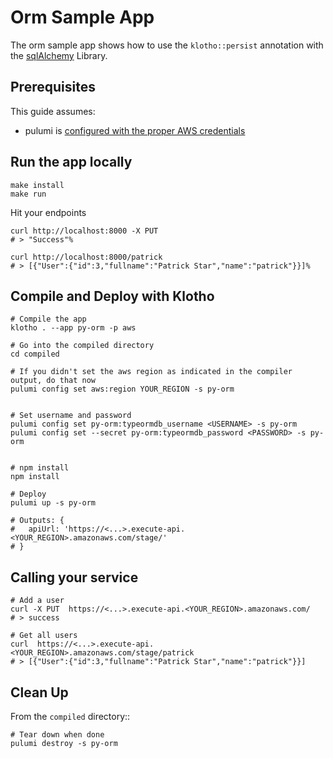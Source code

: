 # Orm Sample App

The orm sample app shows how to use the `klotho::persist` annotation with the [sqlAlchemy](https://www.sqlalchemy.org/) Library.

## Prerequisites

This guide assumes:

* pulumi is [configured with the proper AWS credentials](https://www.pulumi.com/docs/get-started/aws/begin/#configure-pulumi-to-access-your-aws-account>)

## Run the app locally
```
make install
make run
```

Hit your endpoints
```
curl http://localhost:8000 -X PUT
# > "Success"%

curl http://localhost:8000/patrick
# > [{"User":{"id":3,"fullname":"Patrick Star","name":"patrick"}}]%
```

## Compile and Deploy with Klotho

```
# Compile the app
klotho . --app py-orm -p aws

# Go into the compiled directory
cd compiled

# If you didn't set the aws region as indicated in the compiler output, do that now
pulumi config set aws:region YOUR_REGION -s py-orm


# Set username and password
pulumi config set py-orm:typeormdb_username <USERNAME> -s py-orm
pulumi config set --secret py-orm:typeormdb_password <PASSWORD> -s py-orm


# npm install
npm install

# Deploy
pulumi up -s py-orm

# Outputs: {
#   apiUrl: 'https://<...>.execute-api.<YOUR_REGION>.amazonaws.com/stage/'
# }
```

## Calling your service

```
# Add a user 
curl -X PUT  https://<...>.execute-api.<YOUR_REGION>.amazonaws.com/
# > success

# Get all users
curl  https://<...>.execute-api.<YOUR_REGION>.amazonaws.com/stage/patrick
# > [{"User":{"id":3,"fullname":"Patrick Star","name":"patrick"}}]
```

## Clean Up

From the `compiled` directory::
```
# Tear down when done
pulumi destroy -s py-orm
```